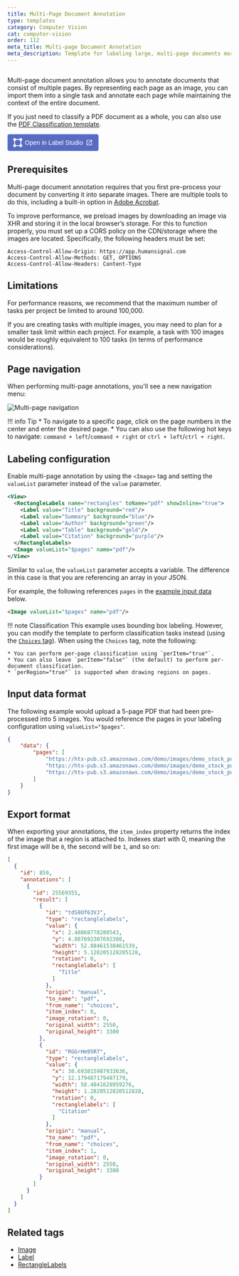 ```yaml
---
title: Multi-Page Document Annotation
type: templates
category: Computer Vision
cat: computer-vision
order: 112
meta_title: Multi-page Document Annotation 
meta_description: Template for labeling large, multi-page documents more easily and efficiently.
---
```


<img src="/images/templates/multipage.png" alt="" class="gif-border" />

Multi-page document annotation allows you to annotate documents that consist of multiple pages. By representing each page as an image, you can import them into a single task and annotate each page while maintaining the context of the entire document.

If you just need to classify a PDF document as a whole, you can also use the [PDF Classification template](pdf_classification).

<a href="https://app.humansignal.com/b/MTk4"
  target="_blank" rel="noopener" aria-label="Open in Label Studio" style="all:unset;cursor:pointer;display:inline-flex;align-items:center;justify-content:center;border-radius:4px;border:1px solid rgb(109,135,241);padding:8px 12px;background:rgb(87 108 193);color:white;font-weight:500;font-family:sans-serif;gap:6px;transition:background 0.2s ease;" onmouseover="this.style.background='rgb(97 122 218)'" onmouseout="this.style.background='rgb(87 108 193)'">
  <svg style="width:20px;height:20px" viewBox="0 0 26 26" fill="none"><path fill="none" d="M3.5 4.5h19v18h-19z"/><path fill-rule="evenodd" clip-rule="evenodd" d="M25.7 7.503h-7.087V5.147H7.588V2.792h11.025V.436H25.7v7.067Zm-18.112 0H5.225v10.994H2.863V7.503H.5V.436h7.088v7.067Zm0 18.061v-7.067H.5v7.067h7.088ZM25.7 18.497v7.067h-7.088v-2.356H7.588v-2.355h11.025v-2.356H25.7Zm-2.363 0V7.503h-2.363v10.994h2.363Z" fill="white"/></svg>
  <span style="font-size:14px">Open in Label Studio</span>
  <svg style="width:16px;height:16px" viewBox="0 0 24 24"><path d="M14,3V5H17.59L7.76,14.83L9.17,16.24L19,6.41V10H21V3M19,19H5V5H12V3H5C3.89,3 3,3.9 3,5V19A2,2 0 0,0 5,21H19A2,2 0 0,0 21,19V12H19V19Z" fill="white"/></svg>
</a>

## Prerequisites

Multi-page document annotation requires that you first pre-process your document by converting it into separate images. There are multiple tools to do this, including a built-in option in [Adobe Acrobat](https://helpx.adobe.com/acrobat/using/pdf-to-jpg.html). 

To improve performance, we preload images by downloading an image via XHR and storing it in the local browser’s storage. For this to function properly, you must set up a CORS policy on the CDN/storage where the images are located. Specifically, the following headers must be set:

```
Access-Control-Allow-Origin: https://app.humansignal.com
Access-Control-Allow-Methods: GET, OPTIONS
Access-Control-Allow-Headers: Content-Type
```

## Limitations 

For performance reasons, we recommend that the maximum number of tasks per project be limited to around 100,000. 

If you are creating tasks with multiple images, you may need to plan for a smaller task limit within each project. For example, a task with 100 images would be roughly equivalent to 100 tasks (in terms of performance considerations).

## Page navigation

When performing multi-page annotations, you'll see a new navigation menu:

![Multi-page navigation](../images/templates-misc/multipage_nav2.png)

!!! info Tip
    * To navigate to a specific page, click on the page numbers in the center and enter the desired page. 
    * You can also use the following hot keys to navigate: `command + left`/`command + right` or `ctrl + left`/`ctrl + right`.


## Labeling configuration

Enable multi-page annotation by using the `<Image>` tag and setting the `valueList` parameter instead of the `value` parameter.  

```xml
<View>
  <RectangleLabels name="rectangles" toName="pdf" showInline="true">
    <Label value="Title" background="red"/>
    <Label value="Summary" background="blue"/>
    <Label value="Author" background="green"/>
    <Label value="Table" background="gold"/>
    <Label value="Citation" background="purple"/>
  </RectangleLabels>
  <Image valueList="$pages" name="pdf"/>
</View>
```

Similar to `value`, the `valueList` parameter accepts a variable. The difference in this case is that you are referencing an array in your JSON.

For example, the following references `pages` in the [example input data](#Input-data-format) below. 

```xml
<Image valueList="$pages" name="pdf"/>
```

!!! note Classification 
    This example uses bounding box labeling. However, you can modify the template to perform classification tasks instead (using the [`Choices` tag](/tags/choices)). When using the `Choices` tag, note the following:
    
    * You can perform per-page classification using `perItem="true"`. 
    * You can also leave `perItem="false"` (the default) to perform per-document classification.
    * `perRegion="true"` is supported when drawing regions on pages. 

## Input data format

The following example would upload a 5-page PDF that had been pre-processed into 5 images. You would reference the pages in your labeling configuration using `valueList="$pages"`.

```json
{
	"data": {
		"pages": [
			"https://htx-pub.s3.amazonaws.com/demo/images/demo_stock_purchase_agreement/0001.jpg",
			"https://htx-pub.s3.amazonaws.com/demo/images/demo_stock_purchase_agreement/0002.jpg",
			"https://htx-pub.s3.amazonaws.com/demo/images/demo_stock_purchase_agreement/0003.jpg"
		]
	}
}
```

## Export format

When exporting your annotations, the `item_index` property returns the index of the image that a region is attached to. Indexes start with 0,  meaning the first image will be `0`, the second will be `1`, and so on:

```json
[
  {
    "id": 859,
    "annotations": [
      {
        "id": 25569355,
        "result": [
          {
            "id": "tdS8Of63VJ",
            "type": "rectanglelabels",
            "value": {
              "x": 2.48868778280543,
              "y": 4.807692307692308,
              "width": 52.88461538461539,
              "height": 5.128205128205128,
              "rotation": 0,
              "rectanglelabels": [
                "Title"
              ]
            },
            "origin": "manual",
            "to_name": "pdf",
            "from_name": "choices",
            "item_index": 0,
            "image_rotation": 0,
            "original_width": 2550,
            "original_height": 3300
          },
          {
            "id": "RGGrHm95R7",
            "type": "rectanglelabels",
            "value": {
              "x": 30.693815987933636,
              "y": 12.179487179487179,
              "width": 58.4841628959276,
              "height": 1.2820512820512828,
              "rotation": 0,
              "rectanglelabels": [
                "Citation"
              ]
            },
            "origin": "manual",
            "to_name": "pdf",
            "from_name": "choices",
            "item_index": 1,
            "image_rotation": 0,
            "original_width": 2550,
            "original_height": 3300
          }
        ]
      }
    ]
  }
]

```

## Related tags
- [Image](/tags/image)
- [Label](/tags/label)
- [RectangleLabels](/tags/rectanglelabels)
